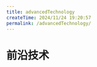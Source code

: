 ```yaml
---
title: advancedTechnology
createTime: 2024/11/24 19:20:57
permalink: /advancedTechnology/
---
```

# 前沿技术